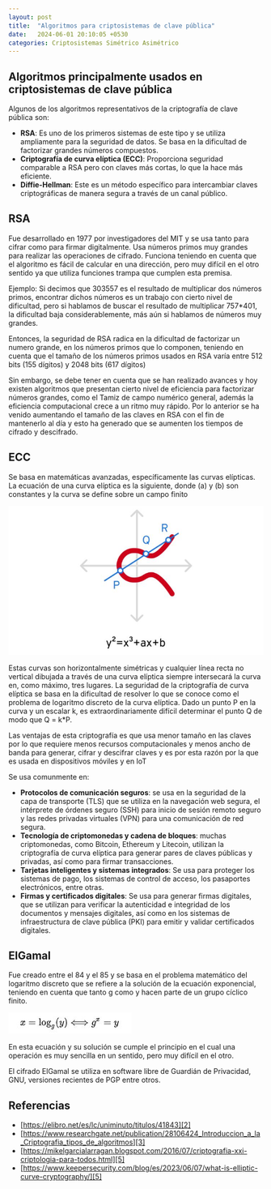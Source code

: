 ```yaml
---
layout: post
title:  "Algoritmos para criptosistemas de clave pública"
date:   2024-06-01 20:10:05 +0530
categories: Criptosistemas Simétrico Asimétrico
---
```


## Algoritmos principalmente usados en criptosistemas de clave pública
Algunos de los algoritmos representativos de la criptografía de clave pública son:
- **RSA**: Es uno de los primeros sistemas de este tipo y se utiliza ampliamente para la seguridad de datos. Se basa en la dificultad de factorizar grandes números compuestos.
- **Criptografía de curva elíptica (ECC)**: Proporciona seguridad comparable a RSA pero con claves más cortas, lo que la hace más eficiente.
- **Diffie-Hellman**: Este es un método específico para intercambiar claves criptográficas de manera segura a través de un canal público.


## RSA
Fue desarrollado en 1977 por investigadores del MIT y se usa tanto para cifrar como para firmar digitalmente. Usa números primos muy grandes para realizar las operaciones de cifrado. Funciona teniendo en cuenta que el algoritmo es fácil de calcular en una dirección, pero muy difícil en el otro sentido ya que utiliza funciones trampa que cumplen esta premisa.

Ejemplo: Si decimos que 303557 es el resultado de multiplicar dos números primos, encontrar dichos números es un trabajo con cierto nivel de dificultad, pero si hablamos de buscar el resultado de multiplicar 757*401, la dificultad baja considerablemente, más aún si hablamos de números muy grandes.

Entonces, la seguridad de RSA radica en la dificultad de factorizar un numero grande, en los números primos que lo componen, teniendo en cuenta que el tamaño de los números primos usados en RSA varía entre 512 bits (155 dígitos) y 2048 bits (617 dígitos)

Sin embargo, se debe tener en cuenta que se han realizado avances y hoy existen algoritmos que presentan cierto nivel de eficiencia para factorizar números grandes, como el Tamiz de campo numérico general, además la eficiencia computacional crece a un ritmo muy rápido. Por lo anterior se ha venido aumentando el tamaño de las claves en RSA con el fin de mantenerlo al día y esto ha generado que se aumenten los tiempos de cifrado y descifrado.

## ECC
Se basa en matemáticas avanzadas, específicamente las curvas elípticas. La ecuación de una curva elíptica es la siguiente, donde (a) y (b) son constantes y la curva se define sobre un campo finito

![Image](/assets/curvaeliptic.JPG)

Estas curvas son horizontalmente simétricas y cualquier línea recta no vertical dibujada a través de una curva elíptica siempre intersecará la curva en, como máximo, tres lugares. La seguridad de la criptografía de curva elíptica se basa en la dificultad de resolver lo que se conoce como el problema de logaritmo discreto de la curva elíptica. Dado un punto P en la curva y un escalar k, es extraordinariamente difícil determinar el punto Q de modo que Q = k*P.

Las ventajas de esta criptografía es que usa menor tamaño en las claves por lo que requiere menos recursos computacionales y menos ancho de banda para generar, cifrar y descifrar claves y es por esta razón por la que es usada en dispositivos móviles y en IoT

Se usa comunmente en:
- **Protocolos de comunicación seguros**: se usa en la seguridad de la capa de transporte (TLS) que se utiliza en la navegación web segura, el intérprete de órdenes seguro (SSH) para inicio de sesión remoto seguro y las redes privadas virtuales (VPN) para una comunicación de red segura.
- **Tecnología de criptomonedas y cadena de bloques**: muchas criptomonedas, como Bitcoin, Ethereum y Litecoin, utilizan la criptografía de curva elíptica para generar pares de claves públicas y privadas, así como para firmar transacciones.
- **Tarjetas inteligentes y sistemas integrados**: Se usa para proteger los sistemas de pago, los sistemas de control de acceso, los pasaportes electrónicos, entre otras.
- **Firmas y certificados digitales**: Se usa para generar firmas digitales, que se utilizan para verificar la autenticidad e integridad de los documentos y mensajes digitales, así como en los sistemas de infraestructura de clave pública (PKI) para emitir y validar certificados digitales.

## ElGamal
Fue creado entre el 84 y el 85 y se basa en el problema matemático del logaritmo discreto que se refiere a la solución de la ecuación exponencial, teniendo en cuenta que tanto g como y hacen parte de un grupo cíclico finito.

![Image](/assets/Logarit.JPG)

En esta ecuación y su solución se cumple el principio en el cual una operación es muy sencilla en un sentido, pero muy difícil en el otro.

El cifrado ElGamal se utiliza en software libre de Guardián de Privacidad, GNU, versiones recientes de PGP entre otros.


## Referencias

- [https://elibro.net/es/lc/uniminuto/titulos/41843][2]
- [https://www.researchgate.net/publication/28106424_Introduccion_a_la_Criptografia_tipos_de_algoritmos][3]
- [https://mikelgarcialarragan.blogspot.com/2016/07/criptografia-xxi-criptologia-para-todos.html][5]
- [https://www.keepersecurity.com/blog/es/2023/06/07/what-is-elliptic-curve-cryptography/][5]
  
[2]: https://elibro.net/es/lc/uniminuto/titulos/41843
[3]: https://www.researchgate.net/publication/28106424_Introduccion_a_la_Criptografia_tipos_de_algoritmos
[4]: https://mikelgarcialarragan.blogspot.com/2016/07/criptografia-xxi-criptologia-para-todos.html
[5]: https://www.keepersecurity.com/blog/es/2023/06/07/what-is-elliptic-curve-cryptography/
